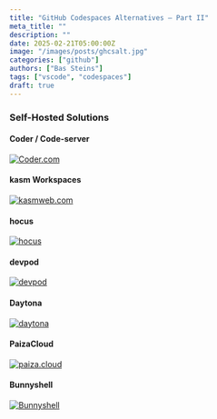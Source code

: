 ```yaml
---
title: "GitHub Codespaces Alternatives – Part II"
meta_title: ""
description: ""
date: 2025-02-21T05:00:00Z
image: "/images/posts/ghcsalt.jpg"
categories: ["github"]
authors: ["Bas Steins"]
tags: ["vscode", "codespaces"]
draft: true
---
```



### Self-Hosted Solutions

#### Coder / Code-server

[![Coder.com](/images/posts/gh-codespace-alternatives/coder.png)](https://coder.com)

#### kasm Workspaces

[![kasmweb.com](/images/posts/gh-codespace-alternatives/kasm.png)](https://kasmweb.com)

#### hocus

[![hocus](/images/posts/gh-codespace-alternatives/houcs.png)](https://hocus.dev)

#### devpod

[![devpod](/images/posts/gh-codespace-alternatives/devpod.png)](https://devpod.sh)

#### Daytona

[![daytona](/images/posts/gh-codespace-alternatives/daytona.png)](https://daytona.io)

#### PaizaCloud

[![paiza.cloud](/images/posts/gh-codespace-alternatives/paiza.png)](https://paiza.cloud)


#### Bunnyshell

[![Bunnyshell](/images/posts/gh-codespace-alternatives/bunnyshell.png)](https://bunnyshell.com)